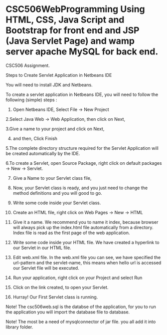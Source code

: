# CSC506WebProgramming Using HTML, CSS, Java Script and Bootstrap for front end and JSP (Java Servlet Page) and wamp server apache MySQL for back end.
CSC506 Assignment.

Steps to Create Servlet Application in Netbeans IDE

You will need to install JDK and Netbeans.

To create a servlet application in Netbeans IDE, you will need to follow the following (simple) steps :

1. Open Netbeans IDE, Select File -> New Project

2.Select Java Web -> Web Application, then click on Next,

3.Give a name to your project and click on Next,

4. and then, Click Finish

5.The complete directory structure required for the Servlet Application will be created automatically by the IDE.

6.To create a Servlet, open Source Package, right click on default packages -> New -> Servlet.

7. Give a Name to your Servlet class file,

8. Now, your Servlet class is ready, and you just need to change the method definitions and you will good to go.

9. Write some code inside your Servlet class.

10. Create an HTML file, right click on Web Pages -> New -> HTML

11. Give it a name. We recommend you to name it index, because browser will 
always pick up the index.html file automatically from a directory. Index file is read as the first page of the web application.

12. Write some code inside your HTML file. We have created a hyperlink to our Servlet in our HTML file.

13. Edit web.xml file. In the web.xml file you can see, we have specified the url-pattern and the servlet-name, 
this means when hello url is accessed our Servlet file will be executed.

14. Run your application, right click on your Project and select Run

15. Click on the link created, to open your Servlet.

16. Hurray! Our First Servlet class is running.

Note!   The csc506web.sql is the databse of the application, for you to run the application you will import the database file to database.

Note!   The most be a need of mysqlconnector of jar file. you all add it into library folder.